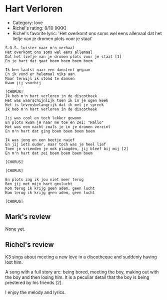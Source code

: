 # Hart Verloren

 * Category: love
 * Richel's rating: 8/10 (KKK)
 * Richel's favorite lyric: 'Het overkomt ons soms wel eens allemaal dat het liefje van je dromen plots voor je staat'

```
S.O.S. luister naar m'n verhaal
Het overkomt ons soms wel eens allemaal
Dat het liefje van je dromen plots voor je staat [1]
En je hart dat gaat boem boem boem boem

Ik ben laatst naar een danstent gegaan
En ik vond er helemaal niks aan
Maar terwijl ik stond te dansen
Kwam jij voorbij

[CHORUS]
Ik heb m'n hart verloren in de discotheek
Het was waarschijnlijk toen ik in je ogen keek
Het is levensbelangrijk dat ik met je spreek
Ik heb m'n hart verloren in de discotheek

Jij was cool en toch lekker gewoon
En plots kwam je naar me toe en zei: "Hallo"
Het was een nacht zoals je in je dromen verzint
En m'n hart dat ging boem boem boem boem

Ik was jong en een beetje naief
En jij iets ouder, maar toch was je heel lief
Toen je vrienden je ook plaagden, jij bleef bij mij [2]
En m'n hart dat zei boem boem boem boem

[CHORUS]

[CHORUS]

En plots zag ik jou niet meer terug
Ben jij met mijn hart gevlucht
Kom terug ik krijg geen adem, geen lucht
Kom terug ik krijg geen adem, geen lucht

[CHORUS]
```

## Mark's review

None yet.

## Richel's review

K3 sings about meeting a new love in a discotheque and suddenly having lost him.

A song with a full story arc: being bored, meeting the boy, making out with the boy and then losing him. It is a peculiar 
detail that the boy is being prestered by his friends [2].

I enjoy the melody and lyrics.

